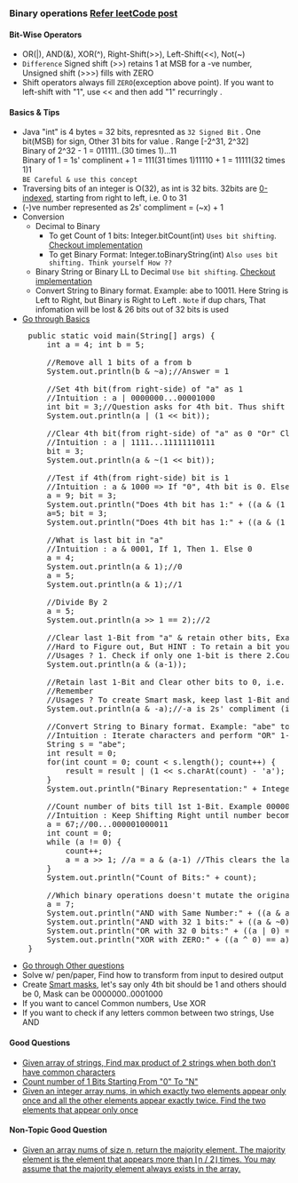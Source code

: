 ### Binary operations [Refer leetCode post](https://leetcode.com/problems/sum-of-two-integers/discuss/84278/A-summary%3A-how-to-use-bit-manipulation-to-solve-problems-easily-and-efficiently)

#### Bit-Wise Operators
- OR(|), AND(&), XOR(^), Right-Shift(>>), Left-Shift(<<), Not(~)
- `Difference` Signed shift (>>) retains 1 at MSB for a -ve number, Unsigned shift (>>>) fills with ZERO
- Shift operators always fill `ZERO`(exception above point). If you want to left-shift with "1", use << and then add "1" recurringly .

#### Basics & Tips
- Java "int" is 4 bytes = 32 bits, represnted as `32 Signed Bit` . One bit(MSB) for sign, Other 31 bits for value . Range [-2^31, 2^32] <br/>
Binary of 2^32 - 1 = 011111..(30 times 1)...11 <br/>
Binary of 1 = 1s' complinent + 1 = 111(31 times 1)11110 + 1 = 11111(32 times 1)1 <br/>
`BE Careful & use this concept`
- Traversing bits of an integer is O(32), as  int is 32 bits. 32bits are <u>0-indexed</u>, starting from right to left, i.e. 0 to 31
- (-)ve number represented as 2s' compliment = (~x) + 1
- Conversion
  - Decimal to Binary
      - To get Count of 1 bits: Integer.bitCount(int) `Uses bit shifting`. [Checkout implementation](./Leetcode/src/main/java/year2k21/common/pattern/binaryoperation/Count1Bits.java)
      - To get Binary Format: Integer.toBinaryString(int) `Also uses bit shifting. Think yourself How ??`
  - Binary String or Binary LL to Decimal `Use bit shifting`. [Checkout implementation](./Leetcode/src/main/java/year2k21/common/pattern/binaryoperation/BinaryStringToDecimal.java)
  - Convert String to Binary format. Example: abe to 10011. Here String is Left to Right, but Binary is Right to Left . `Note` if dup chars, That infomation will be lost & 26 bits out of 32 bits is used
- [Go through Basics](./Leetcode/src/main/java/year2k21/common/pattern/binaryoperation/BinaryBasics.java)
<pre>
    public static void main(String[] args) {
        int a = 4; int b = 5;

        //Remove all 1 bits of a from b
        System.out.println(b & ~a);//Answer = 1

        //Set 4th bit(from right-side) of "a" as 1
        //Intuition : a | 0000000...00001000
        int bit = 3;//Question asks for 4th bit. Thus shift "1" only 3 times, so 1 becomes 1000(Notice,1 in 4th position) in binary
        System.out.println(a | (1 << bit));

        //Clear 4th bit(from right-side) of "a" as 0 "Or" Clear 4th bit of "a"
        //Intuition : a | 1111...11111110111
        bit = 3;
        System.out.println(a & ~(1 << bit));

        //Test if 4th(from right-side) bit is 1
        //Intuition : a & 1000 => If "0", 4th bit is 0. Else 1
        a = 9; bit = 3;
        System.out.println("Does 4th bit has 1:" + ((a & (1 << bit)) != 0 ? "true" : "false")); //True
        a=5; bit = 3;
        System.out.println("Does 4th bit has 1:" + ((a & (1 << bit)) != 0 ? "true" : "false")); //False

        //What is last bit in "a"
        //Intuition : a & 0001, If 1, Then 1. Else 0
        a = 4;
        System.out.println(a & 1);//0
        a = 5;
        System.out.println(a & 1);//1

        //Divide By 2
        a = 5;
        System.out.println(a >> 1 == 2);//2

        //Clear last 1-Bit from "a" & retain other bits, Example : a = 10011000, output = 10010000
        //Hard to Figure out, But HINT : To retain a bit you can do "&" operation on same bit or do "&" operation with 1. So, solution can be "either" 10011000 & 11110111 "or" 10011000 & 10010111 (Notice, 10010111 = 10011000 - 1)
        //Usages ? 1. Check if only one 1-bit is there 2.Counting # 1-Bits
        System.out.println(a & (a-1));

        //Retain last 1-Bit and Clear other bits to 0, i.e. Ulta of above
        //Remember
        //Usages ? To create Smart mask, keep last 1-Bit and others to 0. Refer SingleNumberIII260
        System.out.println(a & -a);//-a is 2s' compliment (i.e. 1's comliment + 1)

        //Convert String to Binary format. Example: "abe" to "10011".Here String is Left to Right, but Binary is Right to Left
        //Intuition : Iterate characters and perform "OR" 1-Left-shifted. Remember the binary format is reversed
        String s = "abe";
        int result = 0;
        for(int count = 0; count < s.length(); count++) {
            result = result | (1 << s.charAt(count) - 'a');
        }
        System.out.println("Binary Representation:" + Integer.toBinaryString(result));

        //Count number of bits till 1st 1-Bit. Example 00000100011, count = 6
        //Intuition : Keep Shifting Right until number becomes "0"  
        a = 67;//00...000001000011
        int count = 0;
        while (a != 0) {
            count++;
            a = a >> 1; //a = a & (a-1) //This clears the last "1" bit & Retains the other bits
        }
        System.out.println("Count of Bits:" + count);

        //Which binary operations doesn't mutate the original number
        a = 7;
        System.out.println("AND with Same Number:" + ((a & a) == a));
        System.out.println("AND with 32 1 bits:" + ((a & ~0) == a));
        System.out.println("OR with 32 0 bits:" + ((a | 0) == a));
        System.out.println("XOR with ZERO:" + ((a ^ 0) == a));
    }
</pre>
- [Go through Other questions](./Leetcode/src/main/java/year2k21/common/pattern/binaryoperation)
- Solve w/ pen/paper, Find how to transform from input to desired output
- Create <u>Smart masks</u>, let's say only 4th bit should be 1 and others should be 0, Mask can be 0000000..0001000
- If you want to cancel Common numbers, Use XOR 
- If you want to check if any letters common between two strings, Use AND

#### Good Questions
- [Given array of strings, Find max product of 2 strings when both don't have common characters](./Leetcode/src/main/java/year2k21/common/pattern/binaryoperation/MaximumProductOfWordLengths318.java)
- [Count number of 1 Bits Starting From "0" To "N"](./Leetcode/src/main/java/year2k21/common/pattern/binaryoperation/Count1BitsFrom0ToN338.java)
- [Given an integer array nums, in which exactly two elements appear only once and all the other elements appear exactly twice. Find the two elements that appear only once](./Leetcode/src/main/java/year2k21/common/pattern/binaryoperation/SingleNumberIII260.java)

#### Non-Topic Good Question
- [Given an array nums of size n, return the majority element. The majority element is the element that appears more than ⌊n / 2⌋ times. You may assume that the majority element always exists in the array.](./Leetcode/src/main/java/year2k21/common/pattern/binaryoperation/MajorityElementBoyceMooreVoting.java)
